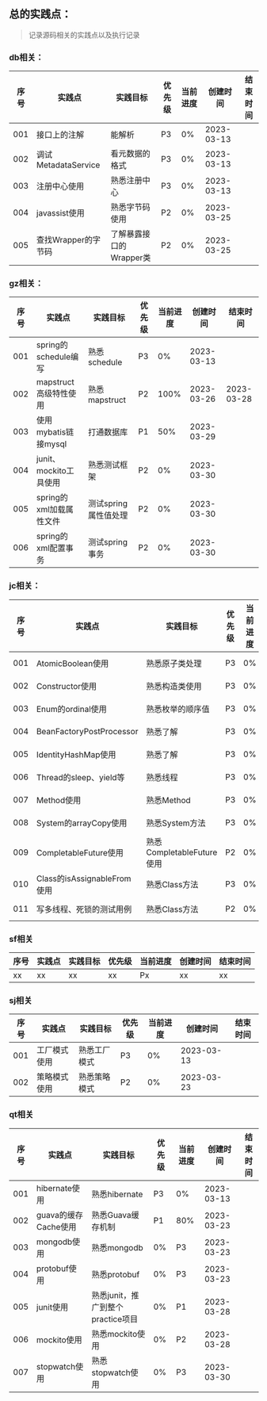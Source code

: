 ## 总的实践点：
> 记录源码相关的实践点以及执行记录

### db相关：
| 序号  | 实践点               | 实践目标            | 优先级 | 当前进度 | 创建时间       | 结束时间 |
|-----|-------------------|-----------------|-----|------|------------|------|
| 001 | 接口上的注解            | 能解析             | P3  | 0%   | 2023-03-13 |      |
| 002 | 调试MetadataService | 看元数据的格式         | P3  | 0%   | 2023-03-13 |      |
| 003 | 注册中心使用            | 熟悉注册中心          | P3  | 0%   | 2023-03-13 |      |
| 004 | javassist使用       | 熟悉字节码使用         | P2  | 0%   | 2023-03-25 |      |
| 005 | 查找Wrapper的字节码     | 了解暴露接口的Wrapper类 | P2  | 0%   | 2023-03-25 |      |

### gz相关：
| 序号  | 实践点               | 实践目标          | 优先级 | 当前进度 | 创建时间       | 结束时间       |
|-----|-------------------|---------------|-----|------|------------|------------|
| 001 | spring的schedule编写 | 熟悉schedule    | P3  | 0%   | 2023-03-13 |            |
| 002 | mapstruct高级特性使用   | 熟悉mapstruct   | P2  | 100% | 2023-03-26 | 2023-03-28 |
| 003 | 使用mybatis链接mysql  | 打通数据库         | P1  | 50%  | 2023-03-29 |            |
| 004 | junit、mockito工具使用 | 熟悉测试框架        | P2  | 0%   | 2023-03-30 |            |
| 005 | spring的xml加载属性文件  | 测试spring属性值处理 | P2  | 0%   | 2023-03-30 |            |
| 006 | spring的xml配置事务    | 测试spring事务    | P2  | 0%   | 2023-03-30 |            |

### jc相关：
| 序号  | 实践点                      | 实践目标                  | 优先级 | 当前进度 | 创建时间       | 结束时间 |
|-----|--------------------------|-----------------------|-----|------|------------|------|
| 001 | AtomicBoolean使用          | 熟悉原子类处理               | P3  | 0%   | 2023-03-13 |      |
| 002 | Constructor使用            | 熟悉构造类使用               | P3  | 0%   | 2023-03-13 |      | 
| 003 | Enum的ordinal使用           | 熟悉枚举的顺序值              | P3  | 0%   | 2023-03-13 |      |
| 004 | BeanFactoryPostProcessor | 熟悉了解                  | P3  | 0%   | 2023-03-13 |      |
| 005 | IdentityHashMap使用        | 熟悉了解                  | P3  | 0%   | 2023-03-13 |      |
| 006 | Thread的sleep、yield等      | 熟悉线程                  | P3  | 0%   | 2023-03-13 |      |    
| 007 | Method使用                 | 熟悉Method              | P3  | 0%   | 2023-03-13 |      | 
| 008 | System的arrayCopy使用       | 熟悉System方法            | P3  | 0%   | 2023-03-13 |      |  
| 009 | CompletableFuture使用      | 熟悉CompletableFuture使用 | P2  | 0%   | 2023-03-23 |      |
| 010 | Class的isAssignableFrom使用 | 熟悉Class方法             | P3  | 0%   | 2023-03-23 |      |
| 011 | 写多线程、死锁的测试用例             | 熟悉Class方法             | P2  | 0%   | 2023-03-28 |      |

### sf相关
| 序号  | 实践点 | 实践目标 | 优先级 | 当前进度 | 创建时间 | 结束时间 |
|-----|-----|------|-----|------|------|------|
| xx  | xx  | xx   | xx  | Px   | xx   | xx   |

### sj相关
| 序号  | 实践点    | 实践目标   | 优先级 | 当前进度 | 创建时间       | 结束时间 |
|-----|--------|--------|-----|------|------------|------|
| 001 | 工厂模式使用 | 熟悉工厂模式 | P3  | 0%   | 2023-03-13 |
| 002 | 策略模式使用 | 熟悉策略模式 | P2  | 0%   | 2023-03-23 |

### qt相关
| 序号  | 实践点             | 实践目标                    | 优先级 | 当前进度 | 创建时间       | 结束时间 |
|-----|-----------------|-------------------------|-----|------|------------|------|
| 001 | hibernate使用     | 熟悉hibernate             | P3  | 0%   | 2023-03-13 |      |
| 002 | guava的缓存Cache使用 | 熟悉Guava缓存机制             | P1  | 80%  | 2023-03-23 |      |  
| 003 | mongodb使用       | 熟悉mongodb               | 0%  | P3   | 2023-03-23 |      |
| 004 | protobuf使用      | 熟悉protobuf              | 0%  | P3   | 2023-03-23 |      |
| 005 | junit使用         | 熟悉junit，推广到整个practice项目 | 0%  | P1   | 2023-03-28 |      |
| 006 | mockito使用       | 熟悉mockito使用             | 0%  | P2   | 2023-03-28 |      |
| 007 | stopwatch使用     | 熟悉stopwatch使用           | 0%  | P3   | 2023-03-30 |      |

